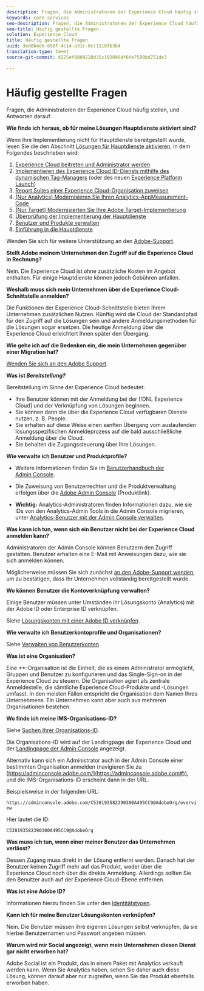 ```yaml
---
description: Fragen, die Administratoren der Experience Cloud häufig stellen, und Antworten darauf.
keywords: core services
seo-description: Fragen, die Administratoren der Experience Cloud häufig stellen, und Antworten darauf.
seo-title: Häufig gestellte Fragen
solution: Experience Cloud
title: Häufig gestellte Fragen
uuid: 3ed0b4eb-690f-4c14-a31c-0cc1118fb3b4
translation-type: tm+mt
source-git-commit: d225ef8800228d35c1920904f6fe7590bd751de3

---
```



# Häufig gestellte Fragen

Fragen, die Administratoren der Experience Cloud häufig stellen, und Antworten darauf.

**Wie finde ich heraus, ob für meine Lösungen Hauptdienste aktiviert sind?**

Wenn Ihre Implementierung nicht für Hauptdienste bereitgestellt wurde, lesen Sie die den Abschnitt [Lösungen für Hauptdienste aktivieren](../core-services/core-services.md#concept_07ED1D5C64234E77976E6D572E78FB9C), in dem Folgendes beschrieben wird:

1. [Experience Cloud beitreten und Administrator werden](../core-services/core-services.md#section_2423F0BD3DF642658103310EE5EA6154)
1. [Implementieren des Experience Cloud ID-Diensts mithilfe des dynamischen Tag-Managers](../core-services/core-services.md#section_3C9F6DF37C654D939625BB4D485E4354) (oder des neuen [Experience Platform Launch](https://docs.adobe.com/content/help/en/launch/using/intro/get-started/quick-start.html))
1. [Report Suites einer Experience Cloud-Organisation zuweisen](../core-services/core-services.md#concept_apg_zq2_rw)
1. [(Nur Analytics) Modernisieren Sie Ihren Analytics-AppMeasurement-Code](../core-services/core-services.md#section_1798D9D0F05C47E29816AC4EEB9A0913)
1. [(Nur Target) Modernisierten Sie Ihre Adobe Target-Implementierung](../core-services/core-services.md#section_C2F4493C7A36406DAE2266B429A4BD24)
1. [Überprüfung der Implementierung der Hauptdienste](../core-services/core-services.md#section_E641782A0F4F44AF8C9C91216BE330D5)
1. [Benutzer und Produkte verwalten](../core-services/core-services.md#section_B6E95F4E0E12483CB9DA99CBC0C5A4AF)
1. [Einführung in die Hauptdienste](../core-services/core-services.md#section_960C06093623462E8EA247B3E97274A1)

Wenden Sie sich für weitere Unterstützung an den [Adobe-Support](https://helpx.adobe.com/marketing-cloud/contact-support.html).

**Stellt Adobe meinem Unternehmen den Zugriff auf die Experience Cloud in Rechnung?**

Nein. Die Experience Cloud ist ohne zusätzliche Kosten im Angebot enthalten. Für einige Hauptdienste können jedoch Gebühren anfallen.

**Weshalb muss sich mein Unternehmen über die Experience Cloud-Schnittstelle anmelden?**

Die Funktionen der Experience Cloud-Schnittstelle bieten Ihrem Unternehmen zusätzlichen Nutzen. Künftig wird die Cloud der Standardpfad für den Zugriff auf die Lösungen sein und andere Anmeldungsmethoden für die Lösungen sogar ersetzen. Die heutige Anmeldung über die Experience Cloud erleichtert Ihnen später den Übergang.

**Wie gehe ich auf die Bedenken ein, die mein Unternehmen gegenüber einer Migration hat?**

[Wenden Sie sich an den Adobe Support](https://helpx.adobe.com/marketing-cloud/contact-support.html).

**Was ist _Bereitstellung?_**

Bereitstellung im Sinne der Experience Cloud bedeutet:

* Ihre Benutzer können mit der Anmeldung bei der [!DNL Experience Cloud] und der Verknüpfung von Lösungen beginnen.
* Sie können dann die über die Experience Cloud verfügbaren Dienste nutzen, z. B. People.
* Sie erhalten auf diese Weise einen sanften Übergang vom auslaufenden lösungsspezifischen Anmeldeprozess auf die bald ausschließliche Anmeldung über die Cloud.
* Sie behalten die Zugangssteuerung über Ihre Lösungen.

**Wie verwalte ich Benutzer und Produktprofile?**

* Weitere Informationen finden Sie im [Benutzerhandbuch der Admin Console](https://helpx.adobe.com/enterprise/administering/user-guide.html).

* Die Zuweisung von Benutzerrechten und die Produktverwaltung erfolgen über die [Adobe Admin Console](https://adminconsole.adobe.com/enterprise) (Produktlink).

* **Wichtig:** Analytics-Administratoren finden Informationen dazu, wie sie IDs von den Analytics-Admin Tools in die Admin Console migrieren, unter [Analytics-Benutzer mit der Admin Console verwalten](https://docs.adobe.com/content/help/en/analytics/admin/user-product-management/user-management/migrate-users/c-migration-tool.html).

**Was kann ich tun, wenn sich ein Benutzer nicht bei der Experience Cloud anmelden kann?**

Administratoren der Admin Console können Benutzern den Zugriff gestatten. Benutzer erhalten eine E-Mail mit Anweisungen dazu, wie sie sich anmelden können.

Möglicherweise müssen Sie sich zunächst [an den Adobe-Support wenden](https://helpx.adobe.com/marketing-cloud/contact-support.html), um zu bestätigen, dass Ihr Unternehmen vollständig bereitgestellt wurde.

**Wo können Benutzer die Kontoverknüpfung verwalten?**

Einige Benutzer müssen unter Umständen ihr Lösungskonto (Analytics) mit der Adobe ID oder Enterprise ID verknüpfen.

Siehe [Lösungskonten mit einer Adobe ID verknüpfen](../admin-getting-started/organizations.md#task_FD389E78640848919E247AC5E95B8369).

**Wie verwalte ich Benutzerkontoprofile und Organisationen?**

Siehe [Verwalten von Benutzerkonten](../admin-getting-started/organizations.md#topic_C31CB834F109465A82ED57FF0563B3F1).

**Was ist eine Organisation?**

Eine **-Organisation ist die Einheit, die es einem Administrator ermöglicht, Gruppen und Benutzer zu konfigurieren und das Single-Sign-on in der Experience Cloud zu steuern. Die Organisation agiert als zentrale Anmeldestelle, die sämtliche Experience Cloud-Produkte und -Lösungen umfasst. In den meisten Fällen entspricht die Organisation dem Namen Ihres Unternehmens. Ein Unternehmen kann aber auch aus mehreren Organisationen bestehen.

**Wo finde ich meine IMS-Organisations-ID?**

Siehe [Suchen Ihrer Organisations-ID](organizations.md).

Die Organisations-ID wird auf der Landingpage der Experience Cloud und der [Landingpage der Admin Console](https://adminconsole.adobe.com) angezeigt.

Alternativ kann sich ein Administrator auch in der Admin Console einer bestimmten Organisation anmelden (navigieren Sie zu [https://adminconsole.adobe.com/](https://adminconsole.adobe.com#)), und die IMS-Organisations-ID erscheint dann in der URL.

Beispielsweise in der folgenden URL:

`https://adminconsole.adobe.com/C538193582390300A495CC9@AdobeOrg/overview`

Hier lautet die ID:

`C538193582390300A495CC9@AdobeOrg`

**Was muss ich tun, wenn einer meiner Benutzer das Unternehmen verlässt?**

Dessen Zugang muss direkt in der Lösung entfernt werden. Danach hat der Benutzer keinen Zugriff mehr auf das Produkt, weder über die Experience Cloud noch über die direkte Anmeldung. Allerdings sollten Sie den Benutzer auch auf der Experience Cloud-Ebene entfernen.

**Was ist eine Adobe ID?**

Informationen hierzu finden Sie unter den [Identitätstypen](https://helpx.adobe.com/enterprise/help/identity.html).

**Kann ich für meine Benutzer Lösungskonten verknüpfen?**

Nein. Die Benutzer müssen ihre eigenen Lösungen selbst verknüpfen, da sie hierbei Benutzernamen und Passwort angeben müssen.

**Warum wird mir Social angezeigt, wenn mein Unternehmen diesen Dienst gar nicht erworben hat?**

Adobe Social ist ein Produkt, das in einem Paket mit Analytics verkauft werden kann. Wenn Sie Analytics haben, sehen Sie daher auch diese Lösung, können darauf aber nur zugreifen, wenn Sie das Produkt ebenfalls erworben haben.